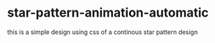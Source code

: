 # star-pattern-animation-automatic
this is a simple design using css of a continous star pattern design
